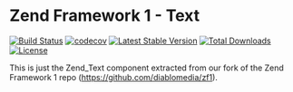Zend Framework 1 - Text
============================
[![Build Status](https://travis-ci.com/diablomedia/zf1-text.svg?branch=master)](https://travis-ci.com/diablomedia/zf1-text)
[![codecov](https://codecov.io/gh/diablomedia/zf1-text/branch/master/graph/badge.svg)](https://codecov.io/gh/diablomedia/zf1-text)
[![Latest Stable Version](https://poser.pugx.org/diablomedia/zendframework1-text/v/stable)](https://packagist.org/packages/diablomedia/zendframework1-text)
[![Total Downloads](https://poser.pugx.org/diablomedia/zendframework1-text/downloads)](https://packagist.org/packages/diablomedia/zendframework1-text)
[![License](https://poser.pugx.org/diablomedia/zendframework1-text/license)](https://packagist.org/packages/diablomedia/zendframework1-text)

This is just the Zend_Text component extracted from our fork of the Zend Framework 1 repo (https://github.com/diablomedia/zf1).
